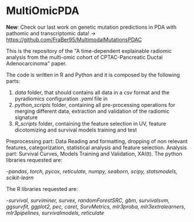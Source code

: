 # MultiOmicPDA
**New**: Check our last work on genetic mutation predictions in PDA with pathomic and transcriptomic data! -> https://github.com/FraBer95/MultimodalMutationsPDAC

This is the repository of the "A time-dependent explainable radiomic analysis from the multi-omic cohort of CPTAC-Pancreatic Ductal Adenocarcinoma" paper.

The code is written in R and Python and it is composed by the following  parts:
1. _data_ folder, that should contains all data in a csv format and the pyradiomics configuration *.yaml* file in
2. _python_scripts_ folder, containing all pre-processing operations for merging different data, extraction and validation of the radiomic signature
3. _R_scripts_ folder, containing the feature selection in UV, feature dicotomizing and survival models training and test 

Preprocessing part: Data Reading and formatting, dropping of non relevant features, categorization, statistical analysis and feature selection.
Analysis part: Survival Curves, Models Training and Validation, XAI(t).
The python libraries requested are:

-_pandas, torch, pycox, reticulate, numpy, seaborn, scipy, statsmodels, scikit-learn_

The R libraries requested are:

-_survival, surviminer, survex, randomForestSRC, gbm, survivalsvm, ggsurvfit, ggplot2, pec, caret, SurvMetrics, mlr3proba, mlr3extralearners, mlr3pipelines, survivalmodels, reticulate_
